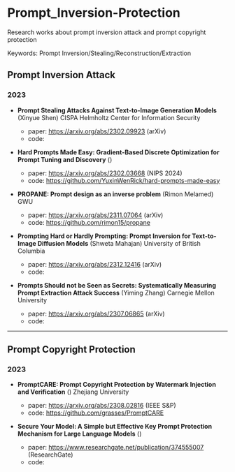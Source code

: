 # Prompt_Inversion-Protection
Research works about prompt inversion attack and prompt copyright protection

Keywords: Prompt Inversion/Stealing/Reconstruction/Extraction

## Prompt Inversion Attack

### 2023

- **Prompt Stealing Attacks Against Text-to-Image Generation Models** (Xinyue Shen) CISPA Helmholtz Center for Information Security

  - paper: https://arxiv.org/abs/2302.09923 (arXiv)
  - code:

- **Hard Prompts Made Easy: Gradient-Based Discrete Optimization for Prompt Tuning and Discovery** ()
  - paper: https://arxiv.org/abs/2302.03668 (NIPS 2024)
  - code: https://github.com/YuxinWenRick/hard-prompts-made-easy

- **PROPANE: Prompt design as an inverse problem** (Rimon Melamed) GWU
  - paper: https://arxiv.org/abs/2311.07064 (arXiv)
  - code: https://github.com/rimon15/propane

- **Prompting Hard or Hardly Prompting: Prompt Inversion for Text-to-Image Diffusion Models** (Shweta Mahajan) University of British Columbia
  - paper: https://arxiv.org/abs/2312.12416 (arXiv)
  - code:

- **Prompts Should not be Seen as Secrets: Systematically Measuring Prompt Extraction Attack Success** (Yiming Zhang) Carnegie Mellon University
  - paper: https://arxiv.org/abs/2307.06865 (arXiv)
  - code:

---

## Prompt Copyright Protection

### 2023

- **PromptCARE: Prompt Copyright Protection by Watermark Injection and Verification** () Zhejiang University
  - paper: https://arxiv.org/abs/2308.02816 (IEEE S&P)
  - code: https://github.com/grasses/PromptCARE

- **Secure Your Model: A Simple but Effective Key Prompt Protection Mechanism for Large Language Models** ()
  - paper: https://www.researchgate.net/publication/374555007 (ResearchGate)
  - code:
